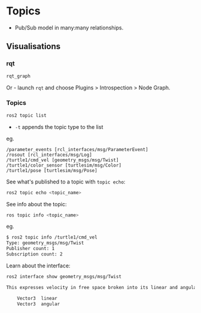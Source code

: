 # Topics

* Pub/Sub model in many:many relationships.

## Visualisations

### rqt

```bash
rqt_graph
```

Or - launch `rqt` and choose Plugins > Introspection > Node Graph.

### Topics

```bash
ros2 topic list
```

* `-t` appends the topic type to the list

eg.

```text
/parameter_events [rcl_interfaces/msg/ParameterEvent]
/rosout [rcl_interfaces/msg/Log]
/turtle1/cmd_vel [geometry_msgs/msg/Twist]
/turtle1/color_sensor [turtlesim/msg/Color]
/turtle1/pose [turtlesim/msg/Pose]
```

See what's published to a topic with `topic echo`:

```bash
ros2 topic echo <topic_name>
```

See info about the topic:

```bash
ros topic info <topic_name>
```

eg.

```bash
$ ros2 topic info /turtle1/cmd_vel
Type: geometry_msgs/msg/Twist
Publisher count: 1
Subscription count: 2
```

Learn about the interface:

```bash
ros2 interface show geometry_msgs/msg/Twist

This expresses velocity in free space broken into its linear and angular parts.

    Vector3  linear
    Vector3  angular
```

